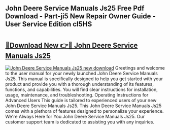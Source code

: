 ## John Deere Service Manuals Js25 Free Pdf Download - Part-ji5 New Repair Owner Guide - User Service Edition cl5HS

# <h2><a href="http://bc70435.oget.top/?id=John+Deere+Service+Manuals+Js25">🔗Download New 👉🔴 John Deere Service Manuals Js25</a></h2>

[![John Deere Service Manuals Js25 new download](https://i.imgur.com/5g1atiW.png)](http://bc70435.oget.top/?id=John+Deere+Service+Manuals+Js25)
Greetings and welcome to the user manual for your newly launched John Deere Service Manuals Js25. This manual is specifically designed to help you get started with your product and provide you with a thorough understanding of its features, functions, and capabilities. You will find clear instructions for installation, usage, maintenance, and troubleshooting. Operating Instructions for Advanced Users This guide is tailored to experienced users of your new John Deere Service Manuals Js25. This John Deere Service Manuals Js25 comes with a plethora of features designed to personalize your experience. We're Always Here for You John Deere Service Manuals Js25. Our customer support team is dedicated to assisting you with any inquiries.
